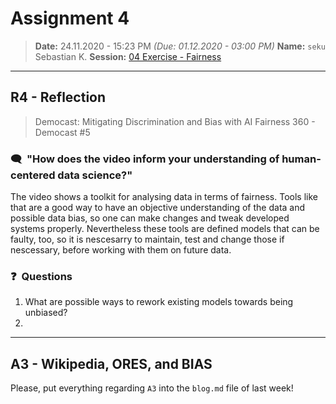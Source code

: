# Assignment 4
> **Date:** 24.11.2020 - 15:23 PM *(Due: 01.12.2020 - 03:00 PM)*
> **Name:** `seku` Sebastian K.
> **Session:** [04 Exercise - Fairness](https://github.com/FUB-HCC/hcds-winter-2020/wiki/04_exercise)   
----

## R4 - Reflection
> Democast: Mitigating Discrimination and Bias with AI Fairness 360 - Democast #5

### 🗨️&nbsp; "How does the video inform your understanding of human-centered data science?"  
The video shows a toolkit for analysing data in terms of fairness. Tools like that are a good way to have an objective understanding of the data and possible data bias, so one can make changes and tweak developed systems properly. Nevertheless these tools are defined models that can be faulty, too, so it is nescesarry to maintain, test and change those if nescessary, before working with them on future data.

### ❓&nbsp; Questions
1. What are possible ways to rework existing models towards being unbiased?
2.

***

## A3 - Wikipedia, ORES, and BIAS
Please, put everything regarding `A3` into the `blog.md` file of last week!
